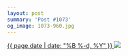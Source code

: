 ```yaml
---
layout: post
summary: 'Post #1073'
og_image: 1073-960.jpg
---
```


<p>
 <time>
  <a href="/1073">
   {{ page.date | date: "%B %-d, %Y" }}
  </a>
 </time>
 <a href="/1073">
  <img data-taken="2/17/2020" sizes="(min-width: 700px) 50vw, calc(100vw - 2rem)" src="{{ site.assets_url }}/1073-480.jpg" srcset="{{ site.assets_url }}/1073-240.jpg 240w, {{ site.assets_url }}/1073-480.jpg 480w, {{ site.assets_url }}/1073-720.jpg 720w, {{ site.assets_url }}/1073-960.jpg 960w"/>
 </a>
</p>

